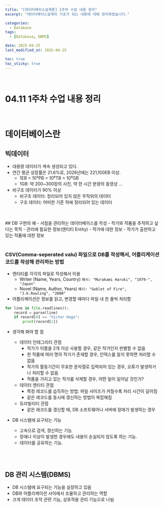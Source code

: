 ```yaml
---
title: "[데이터베이스설계론] 1주차 수업 내용 정리"
excerpt: "데이터베이스설계의 기초가 되는 내용에 대해 정리하였습니다."

categories:
  - Database
tags: 
  - [Database, DBMS]

date: 2025-04-25
last_modified_at: 2025-04-25

toc: true
toc_sticky: true
---
```


<br />

# 04.11 1주차 수업 내용 정리

<br />

# 데이터베이스란

## 빅데이터
- 대용량 데이터가 계속 생성되고 있다.
- 연간 평균 성장률은 21.6%로, 2026년에는 221,100EB 이상.
	- 1EB = 10³PB = 10⁶TB = 10⁹GB
	- 1GB: 약 200~300장의 사진, 약 한 시간 분량의 동영상 ...
- 비구조 데이터가 90% 이상
	- 비구조 데이터: 정리되어 있지 않은 무작위의 데이터
	- 구조 데이터: 어떠한 기준 하에 정리되어 있는 데이터

<br />
<br />
## DB 구현의 예
- 서점을 관리하는 데이터베이스를 작성
	- 작가와 작품을 추적하고 싶다는 목적
- 관리에 필요한 정보(엔티티 Entity)
	- 작가에 대한 정보
	- 작가가 출판하고 있는 작품에 대한 정보

<br />
<br />

### CSV(Comma-seperated valu) 파일으로 DB를 작성해서, 어플리케이션 코드를 작성해 관리하는 방법
- 엔티티를 각각의 파일로 작성해서 이용
	- Writer (Name, Years, Country) `예시: "Murakami Haruki", "1979-", "Japan"`
	- Novel (Name, Author, Years) `예시: "Goblet of Fire", "J.K.Rowling", "2000"`
- 어플리케이션은 정보를 읽고, 변경할 때마다 파일 내 한 줄씩 처리함

```python
for line in file.readlines():
	record = parse(line)
	if record[0] == "Victor Hugo":
		print(record[1])
```

- 생각해 봐야 할 점
	- 데이터 인테그리티 관점
		- 작가가 이름을 2개 이상 사용할 경우, 같은 작가인지 판별할 수 없음
		- 한 작품에 여러 명의 작가가 존재할 경우, 인덱스를 알지 못하면 처리할 수 없음
		- 작가의 활동기간이 무효한 문자열로 입력되어 있는 경우, 오류가 발생하거나 처리할 수 없음
		- 작품을 가지고 있는 작가를 삭제할 경우, 어떤 일이 일어날 것인가?
	- 데이터 엔티티 관점
		- 특정 레코드를 습득하는 방법: 파일 사이즈가 커질수록 처리 시간이 길어짐
		- 같은 레코드를 동시에 갱신하는 방법이 복잡해짐
	- 듀라빌리티 관점
		- 같은 레코드를 갱신할 때, DB 소프트웨어나 서버에 장애가 발생하는 경우

- DB 시스템에 요구되는 기능
	- 고속으로 검색, 갱신하는 기능
	- 장애나 이상이 발생한 경우에도 내용이 손실되지 않도록 하는 기능.
	- 데이터를 공유하는 기능.

<br />
<br />

## DB 관리 시스템(DBMS)
- DB 시스템에 요구되는 기능을 실장하고 있음
- DB와 어플리케이션 사이에서 조율하고 관리하는 역할
- 크게 데이터 조작 관련 기능, 상호작용 관리 기능으로 나뉨

<br />
<br />